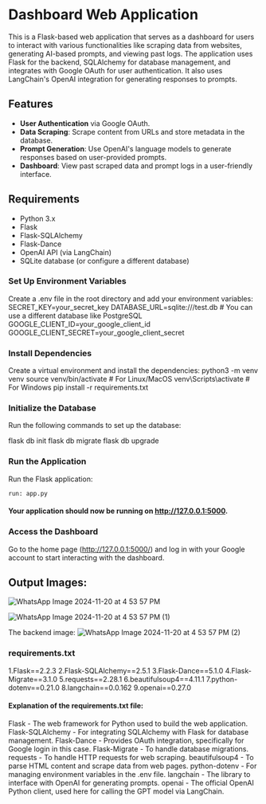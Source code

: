# Dashboard Web Application

This is a Flask-based web application that serves as a dashboard for users to interact with various functionalities like scraping data from websites, generating AI-based prompts, and viewing past logs. The application uses Flask for the backend, SQLAlchemy for database management, and integrates with Google OAuth for user authentication. It also uses LangChain's OpenAI integration for generating responses to prompts.

## Features
- **User Authentication** via Google OAuth.
- **Data Scraping**: Scrape content from URLs and store metadata in the database.
- **Prompt Generation**: Use OpenAI's language models to generate responses based on user-provided prompts.
- **Dashboard**: View past scraped data and prompt logs in a user-friendly interface.

## Requirements

- Python 3.x
- Flask
- Flask-SQLAlchemy
- Flask-Dance
- OpenAI API (via LangChain)
- SQLite database (or configure a different database)

### Set Up Environment Variables
 Create a .env file in the root directory and add your environment variables:
 SECRET_KEY=your_secret_key
 DATABASE_URL=sqlite:///test.db  # You can use a different database like PostgreSQL
 GOOGLE_CLIENT_ID=your_google_client_id
 GOOGLE_CLIENT_SECRET=your_google_client_secret

###  Install Dependencies
 Create a virtual environment and install the dependencies:
 python3 -m venv venv
 source venv/bin/activate  # For Linux/MacOS
 venv\Scripts\activate  # For Windows
 pip install -r requirements.txt

### Initialize the Database
 Run the following commands to set up the database:

flask db init
flask db migrate
flask db upgrade

### Run the Application
Run the Flask application:
    
    run: app.py

#### Your application should now be running on http://127.0.0.1:5000.

### Access the Dashboard
Go to the home page (http://127.0.0.1:5000/) and log in with your Google account to start interacting with the dashboard.

## Output Images:
![WhatsApp Image 2024-11-20 at 4 53 57 PM](https://github.com/user-attachments/assets/bca15799-034f-421a-8361-7be4509fc24f)

![WhatsApp Image 2024-11-20 at 4 53 57 PM (1)](https://github.com/user-attachments/assets/e9544e47-3e9d-4367-b0d2-d05d22268c29)

The backend image:
![WhatsApp Image 2024-11-20 at 4 53 57 PM (2)](https://github.com/user-attachments/assets/4313d8b5-3256-4874-b3f4-3cadd0c995f7)

### **requirements.txt**

1.Flask==2.2.3
2.Flask-SQLAlchemy==2.5.1
3.Flask-Dance==5.1.0
4.Flask-Migrate==3.1.0
5.requests==2.28.1
6.beautifulsoup4==4.11.1
7.python-dotenv==0.21.0
8.langchain==0.0.162
9.openai==0.27.0

#### Explanation of the requirements.txt file:
Flask - The web framework for Python used to build the web application.
Flask-SQLAlchemy - For integrating SQLAlchemy with Flask for database management.
Flask-Dance - Provides OAuth integration, specifically for Google login in this case.
Flask-Migrate - To handle database migrations.
requests - To handle HTTP requests for web scraping.
beautifulsoup4 - To parse HTML content and scrape data from web pages.
python-dotenv - For managing environment variables in the .env file.
langchain - The library to interface with OpenAI for generating prompts.
openai - The official OpenAI Python client, used here for calling the GPT model via LangChain.


